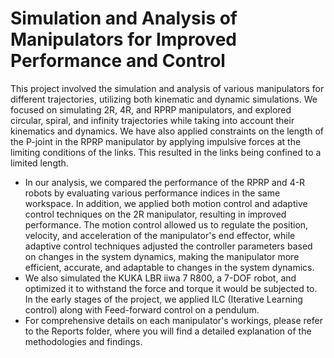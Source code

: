 # Simulation and Analysis of Manipulators for Improved Performance and Control
This project involved the simulation and analysis of various manipulators for different trajectories, utilizing both kinematic and dynamic simulations. We focused on simulating 2R, 4R, and RPRP manipulators, and explored circular, spiral, and infinity trajectories while taking into account their kinematics and dynamics. We have also applied constraints on the length of the P-joint in the RPRP manipulator by applying impulsive forces at the limiting conditions of the links. This resulted in the links being confined to a limited length.
- In our analysis, we compared the performance of the RPRP and 4-R robots by evaluating various performance indices in the same workspace. In addition, we applied both motion control and adaptive control techniques on the 2R manipulator, resulting in improved performance. The motion control allowed us to regulate the position, velocity, and acceleration of the manipulator's end effector, while adaptive control techniques adjusted the controller parameters based on changes in the system dynamics, making the manipulator more efficient, accurate, and adaptable to changes in the system dynamics.
- We also simulated the KUKA LBR iiwa 7 R800, a 7-DOF robot, and optimized it to withstand the force and torque it would be subjected to. In the early stages of the project, we applied ILC (Iterative Learning control) along with Feed-forward control on a pendulum.
- For comprehensive details on each manipulator's workings, please refer to the Reports folder, where you will find a detailed explanation of the methodologies and findings. 
